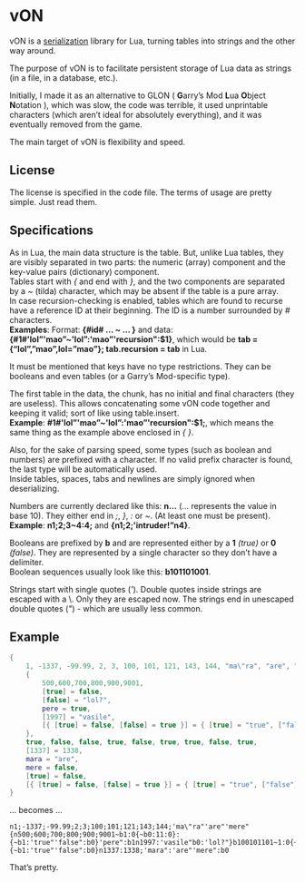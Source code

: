 # vON

vON is a [serialization](http://s.vercas.com/definitionserialization) library for Lua, turning tables into strings and the other way around.

The purpose of vON is to facilitate persistent storage of Lua data as strings (in a file, in a database, etc.).

Initially, I made it as an alternative to GLON ( **G**arry’s Mod **L**ua **O**bject **N**otation ), which was slow, the code was terrible, it used unprintable characters (which aren’t ideal for absolutely everything), and it was eventually removed from the game.

The main target of vON is flexibility and speed.

## License

The license is specified in the code file. The terms of usage are pretty simple. Just read them.

## Specifications

As in Lua, the main data structure is the table. But, unlike Lua tables, they are visibly separated in two parts: the numeric (array) component and the key-value pairs (dictionary) component.  
Tables start with *{* and end with *}*, and the two components are separated by a *~* (tilda) character, which may be absent if the table is a pure array.  
In case recursion-checking is enabled, tables which are found to recurse have a reference ID at their beginning. The ID is a number surrounded by *#* characters.  
**Examples**: Format: **{#id# … ~ … }** and data: **{#1#'lol”'mao”~'lol”:'mao”'recursion":$1}**, which would be **tab = {“lol”,”mao”,lol=”mao”}; tab.recursion = tab** in Lua.  

It must be mentioned that keys have no type restrictions. They can be booleans and even tables (or a Garry’s Mod-specific type).  

The first table in the data, the chunk, has no initial and final characters (they are useless). This allows concatenating some vON code together and keeping it valid; sort of like using table.insert.  
**Example**: **#1#'lol”'mao”~'lol”:'mao”'recursion":$1;**, which means the same thing as the example above enclosed in *{ }*.  

Also, for the sake of parsing speed, some types (such as boolean and numbers) are prefixed with a character. If no valid prefix character is found, the last type will be automatically used.  
Inside tables, spaces, tabs and newlines are simply ignored when deserializing.  

Numbers are currently declared like this: **n…** (… represents the value in base 10). They either end in *;*, *}*, *:* or *~*. (At least one must be present).  
**Example**: **n1;2;3~4:4;** and **{n1;2;'intruder!”n4}**.  

Booleans are prefixed by **b** and are represented either by a **1** *(true)* or **0** *(false)*. They are represented by a single character so they don’t have a delimiter.  
Boolean sequences usually look like this: **b101101001**.  

Strings start with single quotes (*'*). Double quotes inside strings are escaped with a \\. Only they are escaped now.
The strings end in unescaped double quotes (*"*) - which are usually less common.  

## Example

```lua
{
    1, -1337, -99.99, 2, 3, 100, 101, 121, 143, 144, "ma\"ra", "are", "mere",
    {
        500,600,700,800,900,9001,
        [true] = false,
        [false] = "lol?",
        pere = true,
        [1997] = "vasile",
        [{ [true] = false, [false] = true }] = { [true] = "true", ["false"] = false }
    },
    true, false, false, true, false, true, true, false, true,
    [1337] = 1338,
    mara = "are",
    mere = false,
    [true] = false,
    [{ [true] = false, [false] = true }] = { [true] = "true", ["false"] = false }
}
```

… becomes …  

    n1;-1337;-99.99;2;3;100;101;121;143;144;'ma\"ra"'are"'mere"{n500;600;700;800;900;9001~b1:0{~b0:11:0}:{~b1:'true"'false":b0}'pere":b1n1997:'vasile"b0:'lol?"}b100101101~1:0{~b0:11:0}:{~b1:'true"'false":b0}n1337:1338;'mara":'are"'mere":b0

That’s pretty.
